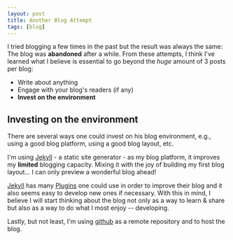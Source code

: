 ```yaml
---
layout: post
title: Another Blog Attempt
tags: [blog]
---
```


I tried blogging a few times in the past but the result was always
the same: The blog was **abandoned** after a while. From these attempts, I think
I've learned what I believe is essential to go beyond the *huge* amount of 3
posts per blog:

- Write about anything
- Engage with your blog's readers (if any)
- **Invest on the environment**

## Investing on the environment

There are several ways one could invest on his blog environment, e.g., using
a good blog platform, using a good blog layout, etc.

I'm using [Jekyll][] - a static site generator - as my blog platform, it
improves my **limited** blogging capacity. Mixing it with the joy of building my
first blog layout... I can only preview a wonderful blog ahead!

[Jekyll][] has many [Plugins][] one could use in order to improve their blog and it
also seems easy to develop new ones if necessary. With this in mind,
I believe I will start thinking about the blog not only as a way to learn & share
but also as a way to do what I most enjoy -- developing.

Lastly, but not least, I'm using [github][] as a remote repository and to host
the blog.

[Jekyll]: http://jekyllrb.com/
[Plugins]: https://github.com/mojombo/jekyll/wiki/Plugins
[github]: http://github.com
